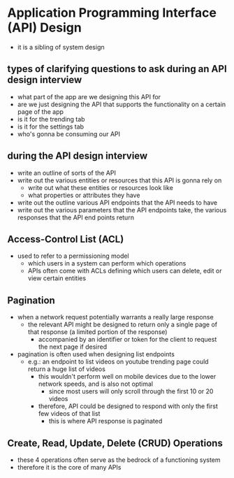 # Application Programming Interface (API) Design

- it is a sibling of system design

## types of clarifying questions to ask during an API design interview

- what part of the app are we designing this API for
- are we just designing the API that supports the functionality on a certain page of the app
- is it for the trending tab
- is it for the settings tab
- who's gonna be consuming our API

## during the API design interview

- write an outline of sorts of the API
- write out the various entities or resources that this API is gonna rely on
  - write out what these entities or resources look like
  - what properties or attributes they have
- write out the outline various API endpoints that the API needs to have
- write out the various parameters that the API endpoints take, the various responses that the API end points return

## Access-Control List (ACL)

- used to refer to a permissioning model
  - which users in a system can perform which operations
  - APIs often come with ACLs defining which users can delete, edit or view certain entities

## Pagination

- when a network request potentially warrants a really large response
  - the relevant API might be designed to return only a single page of that response (a limited portion of the response)
    - accompanied by an identifier or token for the client to request the next page if desired
- pagination is often used when designing list endpoints
  - e.g.: an endpoint to list videos on youtube trending page could return a huge list of videos
    - this wouldn't perform well on mobile devices due to the lower network speeds, and is also not optimal
      - since most users will only scroll through the first 10 or 20 videos
    - therefore, API could be designed to respond with only the first few videos of that list
      - this is where API response is paginated

## Create, Read, Update, Delete (CRUD) Operations

- these 4 operations often serve as the bedrock of a functioning system
- therefore it is the core of many APIs
